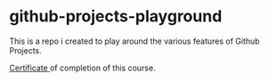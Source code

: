 # github-projects-playground
This is a repo i created to play around the various features of Github Projects.

[Certificate ](https://www.linkedin.com/learning/certificates/a9cdb8432119979885421d409d28aef1077a20b038fd5525f4deafcd68abe536) of completion of this course. 
